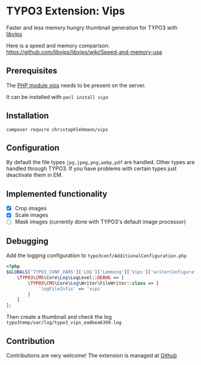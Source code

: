 # TYPO3 Extension: Vips

Faster and less memory hungry thumbnail generation for TYPO3 with [libvips](https://libvips.github.io/libvips/)

Here is a speed and memory comparison: https://github.com/libvips/libvips/wiki/Speed-and-memory-use

## Prerequisites

The [PHP module vips](https://github.com/libvips/php-vips-ext) needs to be present on the server.

It can be installed with `pecl install vips`

## Installation

`composer require christophlehmann/vips`

## Configuration

By default the file types `jpg,jpeg,png,webp,pdf` are handled. Other types are handled through TYPO3.
If you have problems with certain types just deactivate them in EM.

## Implemented functionality

* [x] Crop images
* [x] Scale images
* [ ] Mask images (currently done with TYPO3's default image processor)

## Debugging

Add the logging configuration to `typo3conf/AdditionalConfiguration.php`

```php
<?php
$GLOBALS['TYPO3_CONF_VARS']['LOG']['Lemming']['Vips']['writerConfiguration'] = [
    \TYPO3\CMS\Core\Log\LogLevel::DEBUG => [
        \TYPO3\CMS\Core\Log\Writer\FileWriter::class => [
            'logFileInfix' => 'vips'
        ]
    ]
];

```
Then create a thumbnail and check the log `typo3temp/var/log/typo3_vips_ea8bea6399.log`

## Contribution

Contributions are very welcome! The extension is managed at [Github](https://github.com/christophlehmann/vips)
